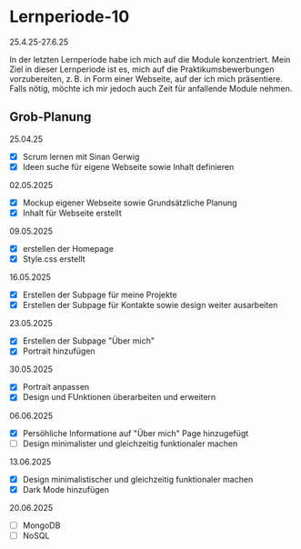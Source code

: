 # Lernperiode-10
25.4.25-27.6.25

In der letzten Lernperiode habe ich mich auf die Module konzentriert. Mein Ziel in dieser Lernperiode ist es, mich auf die Praktikumsbewerbungen vorzubereiten, z. B. in Form einer Webseite, auf der ich mich präsentiere. Falls nötig, möchte ich mir jedoch auch Zeit für anfallende Module nehmen.

## Grob-Planung

25.04.25
- [x] Scrum lernen mit Sinan Gerwig
- [x] Ideen suche für eigene Webseite sowie Inhalt definieren

02.05.2025
- [x] Mockup eigener Webseite sowie Grundsätzliche Planung
- [x] Inhalt für Webseite erstellt

09.05.2025
- [x] erstellen der Homepage
- [x] Style.css erstellt

16.05.2025
- [x] Erstellen der Subpage für meine Projekte
- [x] Erstellen der Subpage für Kontakte sowie design weiter ausarbeiten

23.05.2025
- [x] Erstellen der Subpage "Über mich"
- [x] Portrait hinzufügen

30.05.2025
- [x] Portrait anpassen
- [x] Design und FUnktionen überarbeiten und erweitern

06.06.2025
- [x] Persöhliche Informatione auf "Über mich" Page hinzugefügt
- [ ] Design minimalister und gleichzeitig funktionaler machen

13.06.2025
- [x] Design minimalistischer und gleichzeitig funktionaler machen
- [x] Dark Mode hinzufügen

20.06.2025
- [ ] MongoDB
- [ ] NoSQL
